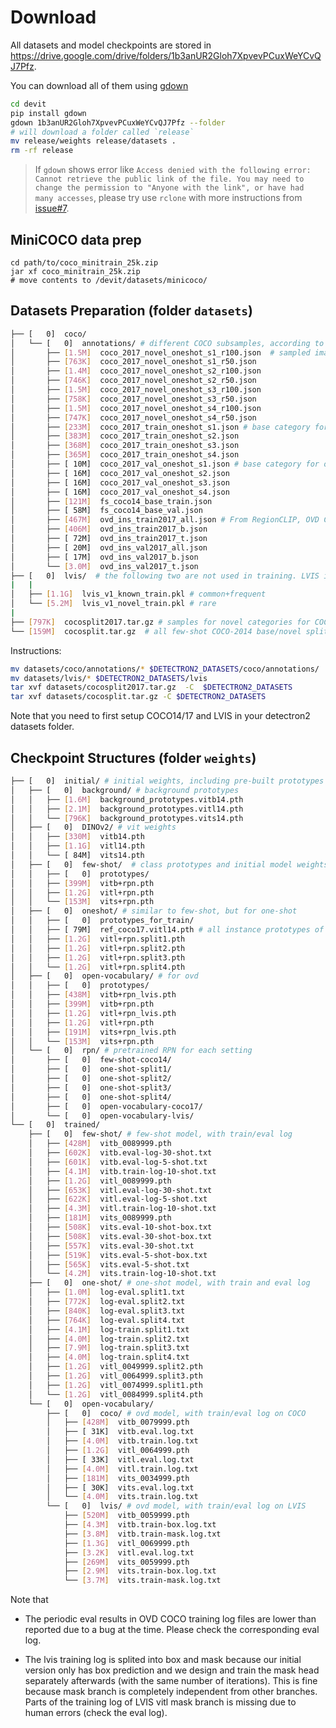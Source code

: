 # Download

All datasets and model checkpoints are stored in 
https://drive.google.com/drive/folders/1b3anUR2Gloh7XpvevPCuxWeYCvQJ7Pfz.

You can download all of them using [gdown](https://github.com/wkentaro/gdown)

```bash
cd devit
pip install gdown
gdown 1b3anUR2Gloh7XpvevPCuxWeYCvQJ7Pfz --folder
# will download a folder called `release`
mv release/weights release/datasets .
rm -rf release
```

> If `gdown` shows error like `Access denied with the following error: Cannot retrieve the public link of the file. You may need to change the permission to "Anyone with the link", or have had many accesses`, please try use `rclone` with more instructions from [issue#7](https://github.com/mlzxy/devit/issues/7). 


## MiniCOCO data prep

```
cd path/to/coco_minitrain_25k.zip
jar xf coco_minitrain_25k.zip
# move contents to /devit/datasets/minicoco/

```

## Datasets Preparation (folder `datasets`)

```bash
├── [   0]  coco/
│   └── [   0]  annotations/ # different COCO subsamples, according to benchmark specs
│       ├── [1.5M]  coco_2017_novel_oneshot_s1_r100.json  # sampled images of novel category for one-shot split-1, only used for eval during training (not full eval)
│       ├── [763K]  coco_2017_novel_oneshot_s1_r50.json
│       ├── [1.4M]  coco_2017_novel_oneshot_s2_r100.json
│       ├── [746K]  coco_2017_novel_oneshot_s2_r50.json
│       ├── [1.5M]  coco_2017_novel_oneshot_s3_r100.json
│       ├── [758K]  coco_2017_novel_oneshot_s3_r50.json
│       ├── [1.5M]  coco_2017_novel_oneshot_s4_r100.json
│       ├── [747K]  coco_2017_novel_oneshot_s4_r50.json
│       ├── [233M]  coco_2017_train_oneshot_s1.json # base category for one-shot split-1
│       ├── [383M]  coco_2017_train_oneshot_s2.json
│       ├── [368M]  coco_2017_train_oneshot_s3.json
│       ├── [365M]  coco_2017_train_oneshot_s4.json
│       ├── [ 10M]  coco_2017_val_oneshot_s1.json # base category for one-shot split-1, at val set
│       ├── [ 16M]  coco_2017_val_oneshot_s2.json
│       ├── [ 16M]  coco_2017_val_oneshot_s3.json
│       ├── [ 16M]  coco_2017_val_oneshot_s4.json
│       ├── [121M]  fs_coco14_base_train.json 
│       ├── [ 58M]  fs_coco14_base_val.json
│       ├── [467M]  ovd_ins_train2017_all.json # From RegionCLIP, OVD COCO
│       ├── [406M]  ovd_ins_train2017_b.json
│       ├── [ 72M]  ovd_ins_train2017_t.json
│       ├── [ 20M]  ovd_ins_val2017_all.json
│       ├── [ 17M]  ovd_ins_val2017_b.json
│       └── [3.0M]  ovd_ins_val2017_t.json
├── [   0]  lvis/  # the following two are not used in training. LVIS is splited on-demand during data loading
|   |
│   ├── [1.1G]  lvis_v1_known_train.pkl # common+frequent
│   └── [5.2M]  lvis_v1_novel_train.pkl # rare
|
├── [797K]  cocosplit2017.tar.gz # samples for novel categories for COCO-2017, used in OVD experiments
└── [159M]  cocosplit.tar.gz  # all few-shot COCO-2014 base/novel splits sampled by previous work
```

Instructions: 

```bash
mv datasets/coco/annotations/* $DETECTRON2_DATASETS/coco/annotations/
mv datasets/lvis/* $DETECTRON2_DATASETS/lvis
tar xvf datasets/cocosplit2017.tar.gz  -C  $DETECTRON2_DATASETS
tar xvf datasets/cocosplit.tar.gz -C $DETECTRON2_DATASETS
```

Note that you need to first setup COCO14/17 and LVIS in your detectron2 datasets folder. 


## Checkpoint Structures (folder `weights`)

```bash
├── [   0]  initial/ # initial weights, including pre-built prototypes
│   ├── [   0]  background/ # background prototypes
│   │   ├── [1.6M]  background_prototypes.vitb14.pth
│   │   ├── [2.1M]  background_prototypes.vitl14.pth
│   │   └── [796K]  background_prototypes.vits14.pth
│   ├── [   0]  DINOv2/ # vit weights
│   │   ├── [330M]  vitb14.pth
│   │   ├── [1.1G]  vitl14.pth
│   │   └── [ 84M]  vits14.pth
│   ├── [   0]  few-shot/  # class prototypes and initial model weights for few-shot COCO14
│   │   ├── [   0]  prototypes/
│   │   ├── [399M]  vitb+rpn.pth
│   │   ├── [1.2G]  vitl+rpn.pth
│   │   └── [153M]  vits+rpn.pth
│   ├── [   0]  oneshot/ # similar to few-shot, but for one-shot
│   │   ├── [   0]  prototypes_for_train/
│   │   ├── [ 79M]  ref_coco17.vitl14.pth # all instance prototypes of coco17 val set, used for full eval
│   │   ├── [1.2G]  vitl+rpn.split1.pth
│   │   ├── [1.2G]  vitl+rpn.split2.pth
│   │   ├── [1.2G]  vitl+rpn.split3.pth
│   │   └── [1.2G]  vitl+rpn.split4.pth
│   ├── [   0]  open-vocabulary/ # for ovd
│   │   ├── [   0]  prototypes/
│   │   ├── [438M]  vitb+rpn_lvis.pth
│   │   ├── [399M]  vitb+rpn.pth
│   │   ├── [1.2G]  vitl+rpn_lvis.pth
│   │   ├── [1.2G]  vitl+rpn.pth
│   │   ├── [191M]  vits+rpn_lvis.pth
│   │   └── [153M]  vits+rpn.pth
│   └── [   0]  rpn/ # pretrained RPN for each setting
│       ├── [   0]  few-shot-coco14/
│       ├── [   0]  one-shot-split1/
│       ├── [   0]  one-shot-split2/
│       ├── [   0]  one-shot-split3/
│       ├── [   0]  one-shot-split4/
│       ├── [   0]  open-vocabulary-coco17/
│       └── [   0]  open-vocabulary-lvis/
└── [   0]  trained/
    ├── [   0]  few-shot/ # few-shot model, with train/eval log
    │   ├── [428M]  vitb_0089999.pth
    │   ├── [602K]  vitb.eval-log-30-shot.txt
    │   ├── [601K]  vitb.eval-log-5-shot.txt
    │   ├── [4.1M]  vitb.train-log-10-shot.txt
    │   ├── [1.2G]  vitl_0089999.pth
    │   ├── [653K]  vitl.eval-log-30-shot.txt
    │   ├── [622K]  vitl.eval-log-5-shot.txt
    │   ├── [4.3M]  vitl.train-log-10-shot.txt
    │   ├── [181M]  vits_0089999.pth
    │   ├── [508K]  vits.eval-10-shot-box.txt
    │   ├── [508K]  vits.eval-30-shot-box.txt
    │   ├── [557K]  vits.eval-30-shot.txt
    │   ├── [519K]  vits.eval-5-shot-box.txt
    │   ├── [565K]  vits.eval-5-shot.txt
    │   └── [4.2M]  vits.train-log-10-shot.txt
    ├── [   0]  one-shot/ # one-shot model, with train and eval log
    │   ├── [1.0M]  log-eval.split1.txt
    │   ├── [772K]  log-eval.split2.txt
    │   ├── [840K]  log-eval.split3.txt
    │   ├── [764K]  log-eval.split4.txt
    │   ├── [4.1M]  log-train.split1.txt
    │   ├── [4.0M]  log-train.split2.txt
    │   ├── [7.9M]  log-train.split3.txt
    │   ├── [4.0M]  log-train.split4.txt
    │   ├── [1.2G]  vitl_0049999.split2.pth
    │   ├── [1.2G]  vitl_0064999.split3.pth
    │   ├── [1.2G]  vitl_0074999.split1.pth
    │   └── [1.2G]  vitl_0084999.split4.pth
    └── [   0]  open-vocabulary/
        ├── [   0]  coco/ # ovd model, with train/eval log on COCO
        │   ├── [428M]  vitb_0079999.pth
        │   ├── [ 31K]  vitb.eval.log.txt
        │   ├── [4.0M]  vitb.train.log.txt
        │   ├── [1.2G]  vitl_0064999.pth
        │   ├── [ 33K]  vitl.eval.log.txt
        │   ├── [4.0M]  vitl.train.log.txt
        │   ├── [181M]  vits_0034999.pth
        │   ├── [ 30K]  vits.eval.log.txt
        │   └── [4.0M]  vits.train.log.txt
        └── [   0]  lvis/ # ovd model, with train/eval log on LVIS
            ├── [520M]  vitb_0059999.pth
            ├── [4.3M]  vitb.train-box.log.txt
            ├── [3.8M]  vitb.train-mask.log.txt
            ├── [1.3G]  vitl_0069999.pth
            ├── [3.2K]  vitl.eval.log.txt
            ├── [269M]  vits_0059999.pth
            ├── [2.9M]  vits.train-box.log.txt
            └── [3.7M]  vits.train-mask.log.txt

```

Note that 

- The periodic eval results in OVD COCO training log files are lower than reported due to a bug at the time. Please check the corresponding eval log.

- The lvis training log is splited into box and mask because our initial version only has box prediction and we design and train the mask head separately afterwards (with the same number of iterations). This is fine because mask branch is completely independent from other branches. Parts of the training log of LVIS vitl mask branch is missing due to human errors (check the eval log). 
